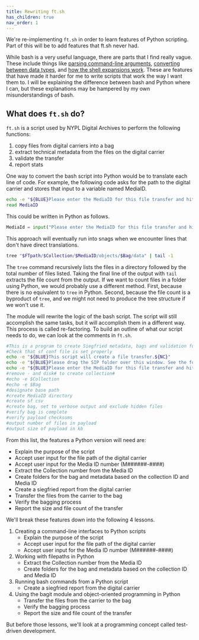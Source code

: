 ```yaml
---
title: Rewriting ft.sh
has_children: true
nav_order: 1
---
```


We're re-implementing `ft.sh` in order to learn features of Python scripting.
Part of this will be to add features that ft.sh never had.

While bash is a very useful language, there are parts that I find really vague.
These include things like [parsing command-line arguments](https://pubs.opengroup.org/onlinepubs/9699919799/utilities/getopts.html), [converting between data types](https://tldp.org/LDP/abs/html/untyped.html), and [how the shell expansions work](https://www.gnu.org/software/bash/manual/html_node/Shell-Parameter-Expansion.html).
These are features that have made it harder for me to write scripts that work the way I want them to.
I will be explaining the difference between bash and Python where I can, but these explanations may be hampered by my own misunderstandings of bash.

## What does `ft.sh` do?

`ft.sh` is a script used by NYPL Digital Archives to perform the following functions:

1. copy files from digital carriers into a bag
2. extract technical metadata from the files on the digital carrier
3. validate the transfer
4. report stats

One way to convert the bash script into Python would be to translate each line of code.
For example, the following code asks for the path to the digital carrier and stores that input to a variable named MediaID.

```bash
echo -e "${BLUE}Please enter the MediaID for this file transfer and hit return:${NC}"
read MediaID
```

This could be written in Python as follows.

```py
MediaId = input("Please enter the MediaID for this file transfer and hit return: ")
```

This approach will eventually run into snags when we encounter lines that don't have direct translations.

```bash
tree "$FTpath/$Collection/$MediaID/objects/$Bag/data" | tail -1
```

The `tree` command recursively lists the files in a directory followed by the total number of files listed.
Taking the final line of the output with `tail` extracts the file count from the output.
If we want to count files in a folder using Python, we would probably use a different method.
First, because there is no equivalent to `tree` in Python.
Second, because the file count is a byproduct of `tree`, and we might not need to produce the tree structure if we won't use it.

The module will rewrite the logic of the bash script.
The script will still accomplish the same tasks, but it will accomplish them in a different way.
This process is called re-factoring.
To build an outline of what our script needs to do, we can look at the comments in `ft.sh`.

```bash
#This is a program to create Siegfried metadata, bags and validation for file transfers.
#Check that sf conf file is set properly
echo -e "${BLUE}This script will create a file transfer.${NC}"
echo -e "${BLUE}Please drag the SIP folder over this window. See the folder path displayed? Hit return!:${NC}"
echo -e "${BLUE}Please enter the MediaID for this file transfer and hit return:${NC}"
#remove - and disk# to create collection#
#echo -e $Collection
#echo -e $Bag
#designate base path
#create MediaID directory
#create sf csv
#create bag, set to verbose output and exclude hidden files
#verify bag is complete
#verify payload checksums
#output number of files in payload
#output size of payload in kb
```

From this list, the features a Python version will need are:

* Explain the purpose of the script
* Accept user input for the file path of the digital carrier
* Accept user input for the Media ID number (M######-####)
* Extract the Collection number from the Media ID
* Create folders for the bag and metadata based on the collection ID and Media ID
* Create a siegfried report from the digital carrier
* Transfer the files from the carrier to the bag
* Verify the bagging process
* Report the size and file count of the transfer

We'll break these features down into the following 4 lessons.

1. Creating a command-line interfaces to Python scripts
   * Explain the purpose of the script
   * Accept user input for the file path of the digital carrier
   * Accept user input for the Media ID number (M######-####)
2. Working with filepaths in Python
   * Extract the Collection number from the Media ID
   * Create folders for the bag and metadata based on the collection ID and Media ID
3. Running bash commands from a Python script
   * Create a siegfried report from the digital carrier
4. Using the bagit module and object-oriented programming in Python
   * Transfer the files from the carrier to the bag
   * Verify the bagging process
   * Report the size and file count of the transfer

But before those lessons, we'll look at a programming concept called test-driven development.
